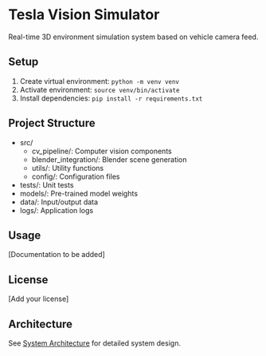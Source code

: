 # Tesla Vision Simulator

Real-time 3D environment simulation system based on vehicle camera feed.

## Setup
1. Create virtual environment: `python -m venv venv`
2. Activate environment: `source venv/bin/activate`
3. Install dependencies: `pip install -r requirements.txt`

## Project Structure
- src/
  - cv_pipeline/: Computer vision components
  - blender_integration/: Blender scene generation
  - utils/: Utility functions
  - config/: Configuration files
- tests/: Unit tests
- models/: Pre-trained model weights
- data/: Input/output data
- logs/: Application logs

## Usage
[Documentation to be added]

## License
[Add your license]

## Architecture
See [System Architecture](docs/architecture/system_architecture.md) for detailed system design.

